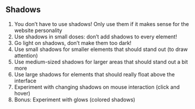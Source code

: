 ## Shadows
01. You don’t have to use shadows! Only use them if it makes sense for the
website personality
02. Use shadows in small doses: don’t add shadows to every element!
03. Go light on shadows, don’t make them too dark!
04. Use small shadows for smaller elements that should stand out (to draw
attention)
05. Use medium-sized shadows for larger areas that should stand out a bit
more
06. Use large shadows for elements that should really float above the
interface
07. Experiment with changing shadows on mouse interaction (click and hover)
08. Bonus: Experiment with glows (colored shadows)